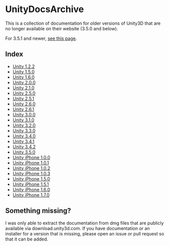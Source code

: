 # UnityDocsArchive
This is a collection of documentation for older versions of Unity3D that are no longer available on their website (3.5.0 and below). 

For 3.5.1 and newer, [see this page](https://docs.unity3d.com/560/Documentation/Manual/ManualVersions.html).

## Index
* [Unity 1.2.2](https://cakelancelot.github.io/UnityDocsArchive/unity-1.2.2/Documentation.html)
* [Unity 1.5.0](https://cakelancelot.github.io/UnityDocsArchive/unity-1.5.0/Documentation.html)
* [Unity 1.6.0](https://cakelancelot.github.io/UnityDocsArchive/unity-1.6.0/Documentation.html)
* [Unity 2.0.0](https://cakelancelot.github.io/UnityDocsArchive/unity-2.0.0/Documentation.html)
* [Unity 2.1.0](https://cakelancelot.github.io/UnityDocsArchive/unity-2.1.0/Documentation.html)
* [Unity 2.5.0](https://cakelancelot.github.io/UnityDocsArchive/unity-2.5.0/Documentation.html)
* [Unity 2.5.1](https://cakelancelot.github.io/UnityDocsArchive/unity-2.5.1/Documentation.html)
* [Unity 2.6.0](https://cakelancelot.github.io/UnityDocsArchive/unity-2.6.0/Documentation.html)
* [Unity 2.6.1](https://cakelancelot.github.io/UnityDocsArchive/unity-2.6.1/Documentation.html)
* [Unity 3.0.0](https://cakelancelot.github.io/UnityDocsArchive/unity-3.0.0/Documentation.html)
* [Unity 3.1.0](https://cakelancelot.github.io/UnityDocsArchive/unity-3.1.0/Documentation.html)
* [Unity 3.2.0](https://cakelancelot.github.io/UnityDocsArchive/unity-3.2.0/Documentation.html)
* [Unity 3.3.0](https://cakelancelot.github.io/UnityDocsArchive/unity-3.3.0/Documentation.html)
* [Unity 3.4.0](https://cakelancelot.github.io/UnityDocsArchive/unity-3.4.0/Documentation.html)
* [Unity 3.4.1](https://cakelancelot.github.io/UnityDocsArchive/unity-3.4.1/Documentation.html)
* [Unity 3.4.2](https://cakelancelot.github.io/UnityDocsArchive/unity-3.4.2/Documentation.html)
* [Unity 3.5.0](https://cakelancelot.github.io/UnityDocsArchive/unity-3.5.0/Documentation.html)
* [Unity iPhone 1.0.0](https://cakelancelot.github.io/UnityDocsArchive/unity_iphone-1.0.0/Documentation.html)
* [Unity iPhone 1.0.1](https://cakelancelot.github.io/UnityDocsArchive/unity_iphone-1.0.1/Documentation.html)
* [Unity iPhone 1.0.2](https://cakelancelot.github.io/UnityDocsArchive/unity_iphone-1.0.2/Documentation.html)
* [Unity iPhone 1.0.3](https://cakelancelot.github.io/UnityDocsArchive/unity_iphone-1.0.3/Documentation.html)
* [Unity iPhone 1.5.0](https://cakelancelot.github.io/UnityDocsArchive/unity_iphone-1.5.0/Documentation.html)
* [Unity iPhone 1.5.1](https://cakelancelot.github.io/UnityDocsArchive/unity_iphone-1.5.1/Documentation.html)
* [Unity iPhone 1.6.0](https://cakelancelot.github.io/UnityDocsArchive/unity_iphone-1.6.0/Documentation.html)
* [Unity iPhone 1.7.0](https://cakelancelot.github.io/UnityDocsArchive/unity_iphone-1.7.0/Documentation.html)

## Something missing?
I was only able to extract the documentation from dmg files that are publicly available via download.unity3d.com. If you have documentation or an installer for a version that is missing, please open an issue or pull request so that it can be added.
